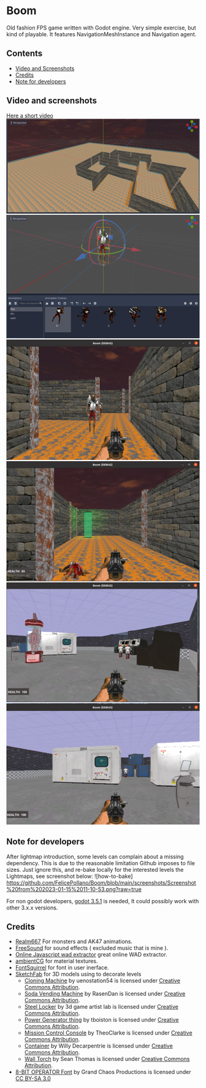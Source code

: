 # Boom
Old fashion FPS game written with Godot engine.
Very simple exercise, but kind of playable. It features NavigationMeshInstance and Navigation agent.

## Contents
* [Video and Screenshots](https://github.com/FelicePollano/Boom#video-and-screenshots)
* [Credits](https://github.com/FelicePollano/Boom#credits)
* [Note for developers](https://github.com/FelicePollano/Boom#note-for-developers)

## Video and screenshots
[Here a short video](https://www.facebook.com/1412192133/videos/926298468278232/)
![screen1](https://github.com/FelicePollano/Boom/blob/main/screenshots/Screenshot%20from%202022-12-30%2017-27-11.png)
![screen2](https://github.com/FelicePollano/Boom/blob/main/screenshots/Screenshot%20from%202022-12-30%2017-28-40.png)
![screen3](https://github.com/FelicePollano/Boom/blob/main/screenshots/Screenshot%20from%202022-12-30%2017-29-20.png)
![screen4](https://github.com/FelicePollano/Boom/blob/main/screenshots/Screenshot%20from%202023-01-02%2010-24-45.png)
![screen6](https://github.com/FelicePollano/Boom/blob/main/screenshots/Screenshot%20from%202023-01-06%2018-20-18.png)
![screen7](https://github.com/FelicePollano/Boom/blob/main/screenshots/Screenshot%20from%202023-01-06%2018-23-16.png)

## Note for developers
After lightmap introduction, some levels can complain about a missing dependency. This is due to the reasonable limitation Github imposes to file sizes. Just ignore this, and re-bake locally for the interested levels the Lightmaps, see screenshot below:
![how-to-bake] https://github.com/FelicePollano/Boom/blob/main/screenshots/Screenshot%20from%202023-01-15%2011-10-53.png?raw=true

For non godot developers, [godot 3.5.1](https://downloads.tuxfamily.org/godotengine/3.5.1/Godot_v3.5.1-stable_win64.exe.zip) is needed, It could possibly work with other 3.x.x versions.



## Credits
- [Realm667](https://www.realm667.com/en/) For monsters and AK47 animations.
- [FreeSound](https://freesound.org/people/The%20Baron/sounds/98399/) for sound effects ( excluded music that is mine ).
- [Online Javascript wad extractor](https://jmickle66666666.github.io/wad-js/) great online WAD extractor.
- [ambientCG](https://ambientcg.com/) for material textures.
- [FontSquirrel](https://www.fontsquirrel.com/) for font in user inerface.
- [SketchFab](https://sketchfab.com/) for 3D models using to decorate levels
  - [Cloning Machine](https://skfb.ly/opAIz) by uenostation54 is licensed under [Creative Commons Attribution](http://creativecommons.org/licenses/by/4.0/).
  - [Soda Vending Machine](https://skfb.ly/6RunD) by RasenDan is licensed under [Creative Commons Attribution](http://creativecommons.org/licenses/by/4.0/).
  - [Steel Locker](https://skfb.ly/o79tW) by 3d game artist lab is licensed under [Creative Commons Attribution](http://creativecommons.org/licenses/by/4.0/).
  - [Power Generator thing](https://skfb.ly/6WJM9) by tboiston is licensed under [Creative Commons Attribution](http://creativecommons.org/licenses/by/4.0/).
  - [Mission Control Console](https://skfb.ly/oynoJ) by TheoClarke is licensed under [Creative Commons Attribution](http://creativecommons.org/licenses/by/4.0/).
  - [Container](https://skfb.ly/FZOL) by Willy Decarpentrie is licensed under [Creative Commons Attribution](http://creativecommons.org/licenses/by/4.0/).
  - [Wall Torch](https://skfb.ly/onW7Z) by Sean Thomas is licensed under [Creative Commons Attribution](http://creativecommons.org/licenses/by/4.0/).
- [8-BIT OPERATOR Font](https://blogfonts.com/8-bit-operator.font) by Grand Chaos Productions is licensed under [CC BY-SA 3.0](https://creativecommons.org/licenses/by-sa/3.0/) 


